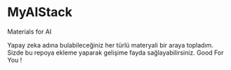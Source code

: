 # MyAIStack
Materials for AI

Yapay zeka adına bulabileceğiniz her türlü materyali bir araya topladım. Sizde bu repoya ekleme yaparak gelişime fayda sağlayabilirsiniz.
Good For You !
